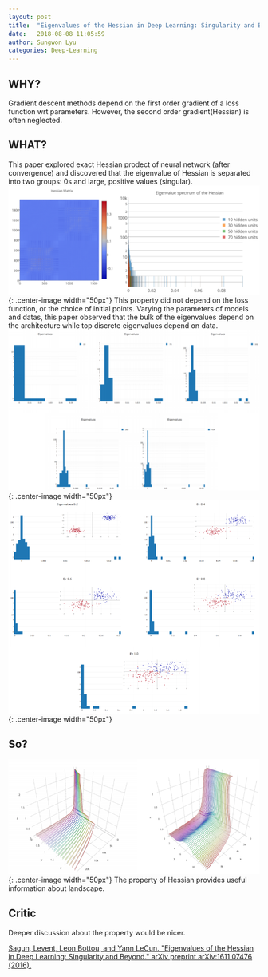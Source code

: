 ```yaml
---
layout: post
title:  "Eigenvalues of the Hessian in Deep Learning: Singularity and Beyond"
date:   2018-08-08 11:05:59
author: Sungwon Lyu
categories: Deep-Learning
---
```


## WHY? 
Gradient descent methods depend on the first order gradient of a loss function wrt parameters. However, the second order gradient(Hessian) is often neglected.  

## WHAT?
This paper explored exact Hessian prodect of neural network (after convergence) and discovered that the eigenvalue of Hessian is separated into two groups: 0s and large, positive values (singular). 
![image](/assets/images/eh1.png){: .center-image width="50px"}
This property did not depend on the loss function, or the choice of initial points.
Varying the parameters of models and datas, this paper observed that the bulk of the eigenvalues depend on the architecture while top discrete eigenvalues depend on data.
![image](/assets/images/eh2.png){: .center-image width="50px"}
![image](/assets/images/eh3.png){: .center-image width="50px"}

## So?
![image](/assets/images/eh4.png){: .center-image width="50px"}
The property of Hessian provides useful information about landscape.

## Critic
Deeper discussion about the property would be nicer.

[Sagun, Levent, Leon Bottou, and Yann LeCun. "Eigenvalues of the Hessian in Deep Learning: Singularity and Beyond." arXiv preprint arXiv:1611.07476 (2016).](https://arxiv.org/abs/1611.07476)